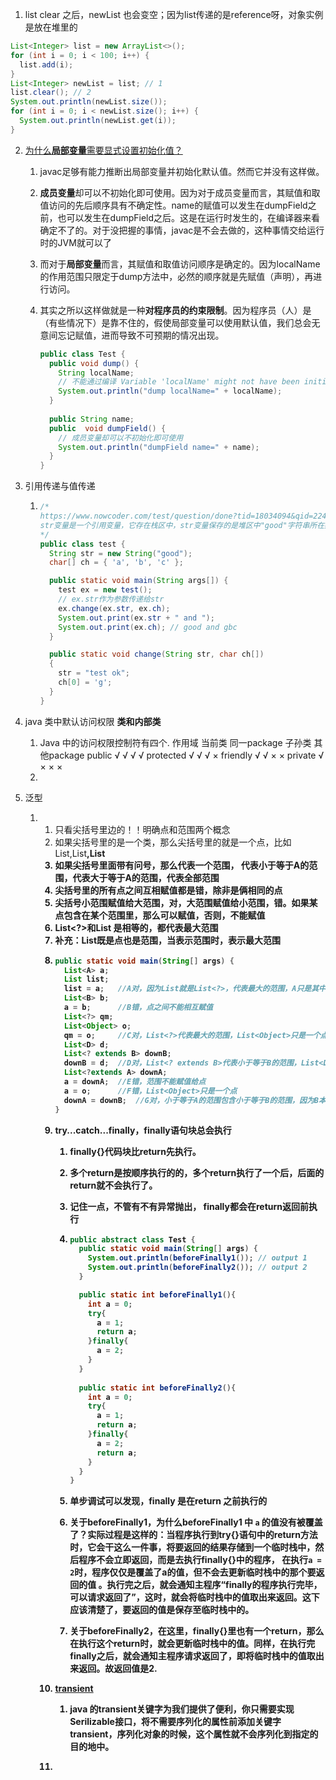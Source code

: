 1. list clear 之后，newList 也会变空；因为list传递的是reference呀，对象实例是放在堆里的

```java
List<Integer> list = new ArrayList<>();
for (int i = 0; i < 100; i++) {
  list.add(i);
}
List<Integer> newList = list; // 1
list.clear(); // 2
System.out.println(newList.size());
for (int i = 0; i < newList.size(); i++) {
  System.out.println(newList.get(i));
}
```

2. [为什么**局部变量**需要显式设置初始化值？](https://droidyue.com/blog/2018/07/16/variable-localname-might-not-have-been-initialized/)

   1. javac足够有能力推断出局部变量并初始化默认值。然而它并没有这样做。

   2. **成员变量**却可以不初始化即可使用。因为对于成员变量而言，其赋值和取值访问的先后顺序具有不确定性。name的赋值可以发生在dumpField之前，也可以发生在dumpField之后。这是在运行时发生的，在编译器来看确定不了的。对于没把握的事情，javac是不会去做的，这种事情交给运行时的JVM就可以了

   3. 而对于**局部变量**而言，其赋值和取值访问顺序是确定的。因为localName的作用范围只限定于dump方法中，必然的顺序就是先赋值（声明），再进行访问。

   4. 其实之所以这样做就是一种**对程序员的约束限制**。因为程序员（人）是（有些情况下）是靠不住的，假使局部变量可以使用默认值，我们总会无意间忘记赋值，进而导致不可预期的情况出现。

      ```java
      public class Test {
        public void dump() {
          String localName;
          // 不能通过编译 Variable 'localName' might not have been initialzed
          System.out.println("dump localName=" + localName);
        }
        
        public String name;
        public  void dumpField() {
          // 成员变量却可以不初始化即可使用
          System.out.println("dumpField name=" + name);
        }
      }
      ```

3. 引用传递与值传递

   1. ```java
      /*
      https://www.nowcoder.com/test/question/done?tid=18034094&qid=22461#summary
      str变量是一个引用变量，它存在栈区中，str变量保存的是堆区中"good"字符串所在数组的首地址。但是呢 这里把"good"的首地址赋给change(String str, char ch[]) 函数的形参str，形参str又指向了新的“test ok”了 ， 这里形参str指来指去最后change调用结束，形参str释放。 属性str还是指向原来的“good”数组。
      */
      public class test {
        String str = new String("good");
        char[] ch = { 'a', 'b', 'c' };

        public static void main(String args[]) {
          test ex = new test();
          // ex.str作为参数传递给str
          ex.change(ex.str, ex.ch);
          System.out.print(ex.str + " and ");
          System.out.print(ex.ch); // good and gbc
        }

        public static void change(String str, char ch[])      
        {
          str = "test ok";
          ch[0] = 'g';
        }
      }
      ```

4. java 类中默认访问权限 **类和内部类**

   1. Java 中的访问权限控制符有四个. 
      作用域         当前类          同一package           子孙类                其他package 
      public              √                    √                           √                             √ 
      protected         √                    √                            √                            × 
      friendly            √                    √                            ×                            × 
      private             √                     ×                            ×                             × 
   2. ​

5. 泛型

   1. 1. 只看尖括号里边的！！明确点和范围两个概念
      2. 如果尖括号里的是一个类，那么尖括号里的就是一个点，比如List<A>,List<B>,List<Object>
      3. 如果尖括号里面带有问号，那么代表一个范围，<? extends A> 代表小于等于A的范围，<? super A>代表大于等于A的范围，<?>代表全部范围
      4. 尖括号里的所有点之间互相赋值都是错，除非是俩相同的点
      5. 尖括号小范围赋值给大范围，对，大范围赋值给小范围，错。如果某点包含在某个范围里，那么可以赋值，否则，不能赋值
      6. List<?>和List 是相等的，都代表最大范围
      7. 补充：List既是点也是范围，当表示范围时，表示最大范围

   2. ```java
      public static void main(String[] args) {
        List<A> a;
        List list;
        list = a;   //A对，因为List就是List<?>，代表最大的范围，A只是其中的一个点，肯定被包含在内
        List<B> b;
        a = b;      //B错，点之间不能相互赋值
        List<?> qm;
        List<Object> o;
        qm = o;     //C对，List<?>代表最大的范围，List<Object>只是一个点，肯定被包含在内
        List<D> d;
        List<? extends B> downB;
        downB = d;  //D对，List<? extends B>代表小于等于B的范围，List<D>是一个点，在其中
        List<?extends A> downA;
        a = downA;  //E错，范围不能赋值给点
        a = o;      //F错，List<Object>只是一个点
        downA = downB;  //G对，小于等于A的范围包含小于等于B的范围，因为B本来就比A小，B时A的子类嘛
      }
      ```

6. try...catch...finally，finally语句块总会执行

   1. finally{}代码块比return先执行。

   2. 多个return是按顺序执行的的，多个return执行了一个后，后面的return就不会执行了。

   3. 记住一点，不管有不有异常抛出， finally都会在return返回前执行

   4. ```java
      public abstract class Test {
        public static void main(String[] args) {
          System.out.println(beforeFinally1()); // output 1
          System.out.println(beforeFinally2()); // output 2
        }

        public static int beforeFinally1(){
          int a = 0;
          try{
            a = 1;
            return a;
          }finally{
            a = 2;
          }
        }
        
        public static int beforeFinally2(){
          int a = 0;
          try{
            a = 1;
            return a;
          }finally{
            a = 2;
            return a;
          }
        }
      }
      ```

   5. 单步调试可以发现，finally 是在return 之前执行的

   6. 关于beforeFinally1，为什么beforeFinally1 中 `a` 的值没有被覆盖了？实际过程是这样的：当程序执行到try{}语句中的return方法时，它会干这么一件事，将要返回的结果存储到一个**临时栈**中，然后程序不会立即返回，而是去执行finally{}中的程序， **在执行`a = 2`时，程序仅仅是覆盖了a的值，但不会去更新临时栈中的那个要返回的值** 。执行完之后，就会通知主程序“finally的程序执行完毕，可以请求返回了”，这时，就会将临时栈中的值取出来返回。这下应该清楚了，要返回的值是保存至临时栈中的。

   7. 关于beforeFinally2，在这里，finally{}里也有一个return，那么在执行这个return时，就会更新临时栈中的值。同样，在执行完finally之后，就会通知主程序请求返回了，即将临时栈中的值取出来返回。故返回值是2.

7. [transient](http://www.cnblogs.com/lanxuezaipiao/p/3369962.html)

   1. java 的transient关键字为我们提供了便利，你只需要实现Serilizable接口，将不需要序列化的属性前添加关键字transient，序列化对象的时候，这个属性就不会序列化到指定的目的地中。

8. ​